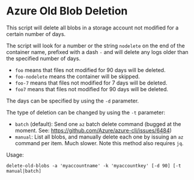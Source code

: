 Azure Old Blob Deletion
=======================

This script will delete all blobs in a storage account not modified for a
certain number of days.

The script will look for a number or the string `nodelete` on the end of the
container name, prefixed with a dash `-` and will delete any logs older than
the specified number of days.

 - `foo` means that files not modified for 90 days will be deleted.
 - `foo-nodelete` means the container will be skipped.
 - `foo-7` means that files not modified for 7 days will be deleted.
 - `foo7` means that files not modified for 90 days will be deleted.

The days can be specified by using the `-d` parameter.

The type of deletion can be changed by using the `-t` parameter:
  - `batch` (default): Send one `az` batch delete command (bugged at the
    moment. See: https://github.com/Azure/azure-cli/issues/6484)
  - `manual`: List all blobs, and manually delete each one by issuing an `az`
    command per item. Much slower. Note this method also requires `jq`.

Usage:

`delete-old-blobs -a 'myaccountname' -k 'myaccountkey' [-d 90] [-t manual|batch]`
